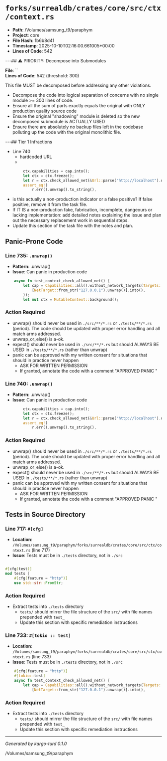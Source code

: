 # `forks/surrealdb/crates/core/src/ctx/context.rs`

- **Path**: /Volumes/samsung_t9/paraphym
- **Project**: core
- **File Hash**: 1b6b8d41  
- **Timestamp**: 2025-10-10T02:16:00.661005+00:00  
- **Lines of Code**: 542

---## ⚠️ PRIORITY: Decompose into Submodules

**File**: ``  
**Lines of Code**: 542 (threshold: 300)

This file MUST be decomposed before addressing any other violations.

- Decompose the code into logical separation of concerns with no single module >= 300 lines of code. 
- Ensure all the sum of parts exactly equals the original with ONLY production quality source code
- Ensure the original "shadowing" module is deleted so the new decomposed submodule is ACTUALLY USED
- Ensure there are absolutely no backup files left in the codebase polluting up the code with the original monolithic file.

---## Tier 1 Infractions 


- Line 740
  - hardcoded URL
  - 

```rust
		ctx.capabilities = cap.into();
		let ctx = ctx.freeze();
		let r = ctx.check_allowed_net(&Url::parse("http://localhost").unwrap()).await;
		assert_eq!(
			r.err().unwrap().to_string(),
```

- is this actually a non-production indicator or a false positive? If false positive, remove it from the task file.
- If IT IS a non-production fake, fabrication, incomplete, dangeours or lacking implementation: add detailed notes explaining the issue and plan out the necessary replacement work in sequential steps. 
- Update this section of the task file with the notes and plan.

## Panic-Prone Code


### Line 735: `.unwrap()`

- **Pattern**: .unwrap()
- **Issue**: Can panic in production code

```rust
	async fn test_context_check_allowed_net() {
		let cap = Capabilities::all().without_network_targets(Targets::Some(
			[NetTarget::from_str("127.0.0.1").unwrap()].into(),
		));
		let mut ctx = MutableContext::background();
```

### Action Required

- unwrap() should never be used in `./src/**/*.rs` or `./tests/**/*.rs` (period). The code should be updated with proper error handling and all match arms addressed.
- unwrap_or_else() is a-ok. 
- expect() should never be used in `./src/**/*.rs` but should ALWAYS BE USED in `./tests/**/*.rs` (rather than unwrap)
- panic can be approved with my written consent for situations that should in practice never happen  
  - ASK FOR WRITTEN PERMISSION
  - If granted, annotate the code with a comment "APPROVED PANIC "


### Line 740: `.unwrap()`

- **Pattern**: .unwrap()
- **Issue**: Can panic in production code

```rust
		ctx.capabilities = cap.into();
		let ctx = ctx.freeze();
		let r = ctx.check_allowed_net(&Url::parse("http://localhost").unwrap()).await;
		assert_eq!(
			r.err().unwrap().to_string(),
```

### Action Required

- unwrap() should never be used in `./src/**/*.rs` or `./tests/**/*.rs` (period). The code should be updated with proper error handling and all match arms addressed.
- unwrap_or_else() is a-ok. 
- expect() should never be used in `./src/**/*.rs` but should ALWAYS BE USED in `./tests/**/*.rs` (rather than unwrap)
- panic can be approved with my written consent for situations that should in practice never happen  
  - ASK FOR WRITTEN PERMISSION
  - If granted, annotate the code with a comment "APPROVED PANIC "

## Tests in Source Directory


### Line 717: `#[cfg]`

- **Location**: `/Volumes/samsung_t9/paraphym/forks/surrealdb/crates/core/src/ctx/context.rs` (line 717)
- **Issue**: Tests must be in `./tests` directory, not in `./src`

```rust

#[cfg(test)]
mod tests {
	#[cfg(feature = "http")]
	use std::str::FromStr;
```

### Action Required

- Extract tests into `./tests` directory
  - `tests/` should mirror the file structure of the `src/` with file names prepended with `test_`
  - Update this section with specific remediation instructions
  


### Line 733: `#[tokio :: test]`

- **Location**: `/Volumes/samsung_t9/paraphym/forks/surrealdb/crates/core/src/ctx/context.rs` (line 733)
- **Issue**: Tests must be in `./tests` directory, not in `./src`

```rust
	#[cfg(feature = "http")]
	#[tokio::test]
	async fn test_context_check_allowed_net() {
		let cap = Capabilities::all().without_network_targets(Targets::Some(
			[NetTarget::from_str("127.0.0.1").unwrap()].into(),
```

### Action Required

- Extract tests into `./tests` directory
  - `tests/` should mirror the file structure of the `src/` with file names prepended with `test_`
  - Update this section with specific remediation instructions
  

---

*Generated by kargo-turd 0.1.0*

/Volumes/samsung_t9/paraphym